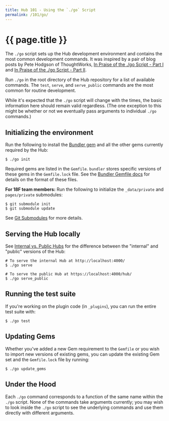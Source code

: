 ```yaml
---
title: Hub 101 - Using the `./go` Script
permalink: /101/go/
---
```

# {{ page.title }}

The `./go` script sets up the Hub development environment and contains the
most common development commands. It was inspired by a pair of blog posts
by Pete Hodgson of ThoughtWorks, [In Praise of the ./go Script - Part
I](http://www.thoughtworks.com/insights/blog/praise-go-script-part-i) and [In
Praise of the ./go Script - Part
II](http://www.thoughtworks.com/insights/blog/praise-go-script-part-ii).

Run `./go` in the root directory of the Hub repository for a list of
available commands. The `test`, `serve`, and `serve_public` commands are the
most common for routine development.

While it's expected that the `./go` script will change with the times, the
basic information here should remain valid regardless. (The one exception to
this might be whether or not we eventually pass arguments to individual `./go`
commands.)

## Initializing the environment

Run the following to install the [Bundler gem](http://bundler.io/) and all the
other gems currently required by the Hub:

```shell
$ ./go init
```

Required gems are listed in the `Gemfile`. `bundler` stores specific versions
of these gems in the `Gemfile.lock` file. See the [Bundler Gemfile
docs](http://bundler.io/gemfile.html) for details on the format of these
files.

**For 18F team members:** Run the following to initialize the `_data/private`
and `pages/private` submodules:

```shell
$ git submodule init
$ git submodule update
```
See [Git Submodules](../git-submodules/) for more details.

## Serving the Hub locally

See [Internal vs. Public Hubs](../internal-vs-public/) for the difference between
the "internal" and "public" versions of the Hub:

```shell
# To serve the internal Hub at http://localhost:4000/
$ ./go serve

# To serve the public Hub at https://localhost:4000/hub/
$ ./go serve_public
```

## Running the test suite

If you're working on the plugin code (in `_plugins`), you can run the entire
test suite with:

```shell
$ ./go test
```

## Updating Gems

Whether you've added a new Gem requirement to the `Gemfile` or you wish to
import new versions of existing gems, you can update the existing Gem set and
the `Gemfile.lock` file by running:

```shell
$ ./go update_gems
```

## Under the Hood

Each `./go` command corresponds to a function of the same name within the
`./go` script. None of the commands take arguments currently; you may wish to
look inside the `./go` script to see the underlying commands and use them
directly with different arguments.
